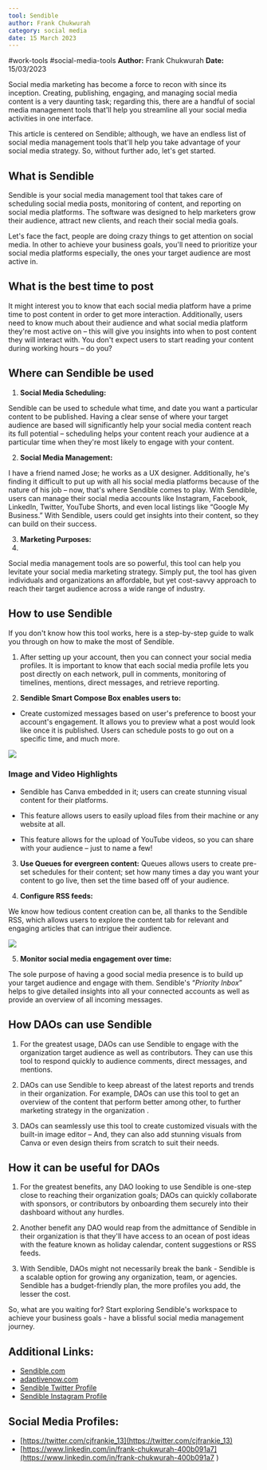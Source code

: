 ```yaml
---
tool: Sendible
author: Frank Chukwurah
category: social media
date: 15 March 2023
---
```

#work-tools #social-media-tools
**Author:** Frank Chukwurah 
**Date:** 15/03/2023

Social media marketing has become a force to recon with since its inception. Creating, publishing, engaging, and managing social media content is a very daunting task; regarding this, there are a handful of social media management tools that'll help you streamline all your social media activities in one interface. 

This article is centered on Sendible; although, we have an endless list of social media management tools that'll help you take advantage of your social media strategy. So, without further ado, let's get started. 

## What is Sendible

Sendible is your social media management tool that takes care of scheduling social media posts, monitoring of content, and reporting on social media platforms. The software was designed to help marketers grow their audience, attract new clients, and reach their social media goals. 

Let's face the fact, people are doing crazy things to get attention on social media. In other to achieve your business goals, you'll need to prioritize your social media platforms especially, the ones your target audience are most active in.

## What is the best time to post

It might interest you to know that each social media platform have a prime time 
to post content in order to get more interaction. Additionally, users need to know much about their audience and what social media platform they're most active on – this will give you insights into when to post content they will interact with. You don't expect users to start reading your content during working hours – do you?

## Where can Sendible be used

1. **Social Media Scheduling:**

Sendible can be used to schedule what time, and date you want a particular content to be published. Having a clear sense of where your target audience are based will significantly help your social media content reach its full potential – scheduling helps your content reach your audience at a particular time when they're most likely to engage with your content.

2. **Social Media Management:**

I have a friend named Jose; he works as a UX designer. Additionally, he's finding it difficult to put up with all his social media platforms because of the nature of his job – now, that's where Sendible comes to play. With Sendible, users can manage their social media accounts like Instagram, Facebook, LinkedIn, Twitter, YouTube Shorts, and even local listings like “Google My Business.” With Sendible, users could get insights into their content, so they can build on their success.

3. **Marketing Purposes:**
4. 
Social media management tools are so powerful, this tool can help you levitate your social media marketing strategy. Simply put, the tool has given individuals and organizations an affordable, but yet cost-savvy approach to reach their target audience across a wide range of industry.

## How to use Sendible

If you don't know how this tool works, here is a step-by-step guide to walk you through on how to make the most of Sendible. 

1. After setting up your account, then you can connect your social media profiles. It is important to know that each social media profile lets you post directly on each network, pull in comments, monitoring of timelines, mentions, direct messages, and retrieve reporting. 

2. **Sendible Smart Compose Box enables users to:**
*  Create customized messages based on user's  preference to boost your account's engagement. It allows you to preview what a post would look like once it is published. Users can schedule posts to go out on a specific time, and much more. 

![](https://i.imgur.com/m0A9uBO.jpg)

### Image and Video Highlights

* Sendible has Canva embedded in it; users can create stunning visual content for their platforms.

* This feature allows users to easily upload files from their machine or any website at all.

* This feature allows for the upload of YouTube videos, so you can share with your audience – just to name a few!

3. **Use Queues for evergreen content:**
Queues allows users to create pre-set schedules for their content; set how many times a day you want your content to go live, then set the time based off of your audience. 

4. **Configure RSS feeds:**

We know how tedious content creation can be, all thanks to the Sendible RSS, which allows users to explore the content tab for relevant and engaging articles that can intrigue their audience.

![](https://i.imgur.com/yq6Q3NR.jpg)


5. **Monitor social media engagement over time:**

The sole purpose of having a good social media presence is to build up your target audience and engage with them. Sendible's “*Priority Inbox*” helps to give detailed insights into all your connected accounts as well as provide an overview of all incoming messages.


## How DAOs can use Sendible

1. For the greatest usage, DAOs can use Sendible to engage with the organization target audience as well as contributors. They can use this tool to respond quickly to audience comments, direct messages, and mentions. 

2. DAOs can use Sendible to keep abreast of the latest reports and trends in their organization. For example, DAOs can use this tool to get an overview of the content that perform better among other, to further marketing strategy in the organization .

3. DAOs can seamlessly use this tool to create customized visuals with the built-in image editor – And, they can also add stunning visuals from Canva or even design theirs from scratch to suit their needs. 

## How it can be useful for DAOs

1. For the greatest benefits, any DAO looking to use Sendible is one-step close to reaching their organization goals; DAOs can quickly collaborate with sponsors, or contributors by onboarding them securely into their dashboard without any hurdles.

2. Another benefit any DAO would reap from the admittance of Sendible in their organization is that they'll have access to an ocean of post ideas with the feature known as holiday calendar, content suggestions or RSS feeds. 

3. With Sendible, DAOs might not necessarily break the bank - Sendible is a scalable option for growing any organization, team, or agencies. Sendible has a budget-friendly plan, the more profiles you add, the lesser the cost.

So, what are you waiting for? Start exploring Sendible's workspace to achieve your business goals - have a blissful social media management journey.

## Additional Links:

* [Sendible.com](https://tinyurl.com/2p9e57fw)
* [adaptivenow.com](https://tinyurl.com/yc2wpamh)
* [Sendible Twitter Profile](https://tinyurl.com/24ac5bbe)
* [Sendible Instagram Profile ](https://tinyurl.com/4h75se6w)

## Social Media Profiles:
* [https://twitter.com/cjfrankie_13](https://twitter.com/cjfrankie_13)
* [https://www.linkedin.com/in/frank-chukwurah-400b091a7](https://www.linkedin.com/in/frank-chukwurah-400b091a7 )